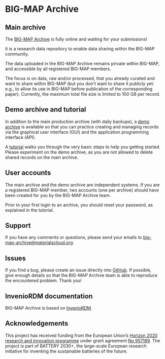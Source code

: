 # BIG-MAP Archive

## Main archive

The [BIG-MAP Archive](https://archive.big-map.eu/) is fully online and waiting for your submissions!

It is a research data repository to enable data sharing within the BIG-MAP community.

The data uploaded in the BIG-MAP Archive remains private within BIG-MAP, and accessible by all registered BIG-MAP members.

The focus is on data, raw and/or processed, that you already curated and want to share within BIG-MAP (but you don't want to share it publicly yet: e.g., to allow its use in BIG-MAP before publication of the corresponding paper). Currently, the maximum total file size is limited to 100 GB per record.

## Demo archive and tutorial

In addition to the main production archive (with daily backups), a [demo archive](https://archive-demo.big-map.eu/) is available so that you can practice creating and managing records via the graphical user interface (GUI) and the application programming interface (API).

A [tutorial](https://archive.big-map.eu/help/tutorial) walks you through the very basic steps to help you getting started. Please experiment on the demo archive, as you are not allowed to delete shared records on the main archive.

## User accounts

The main archive and the demo archive are independent systems. If you are a registered BIG-MAP member, two accounts (one per archive) should have been created for you by the BIG-MAP Archive team. 

Prior to your first login to an archive, you should reset your password, as explained in the tutorial.

## Support

If you have any comments or questions, please send your emails to big-map-archive@materialscloud.org.

## Issues

If you find a bug, please create an issue directly into [GitHub](https://github.com/materialscloud-org/big-map-archive/issues). If possible, give enough details so that the BIG-MAP Archive team is able to reproduce the encountered problem. Thank you!

## InvenioRDM documentation

BIG-MAP Archive is based on [InvenioRDM](https://inveniordm.docs.cern.ch/).

## Acknowledgements

This project has received funding from the European Union’s [Horizon 2020 research and innovation programme](https://ec.europa.eu/programmes/horizon2020/en) under grant agreement [No 957189](https://cordis.europa.eu/project/id/957189). The project is part of BATTERY 2030+, the large-scale European research initiative for inventing the sustainable batteries of the future.

